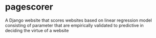 # pagescorer
A Django website that scores websites based on linear regression model consisting of parameter that are empirically validated to predictive in deciding the virtue of a website
